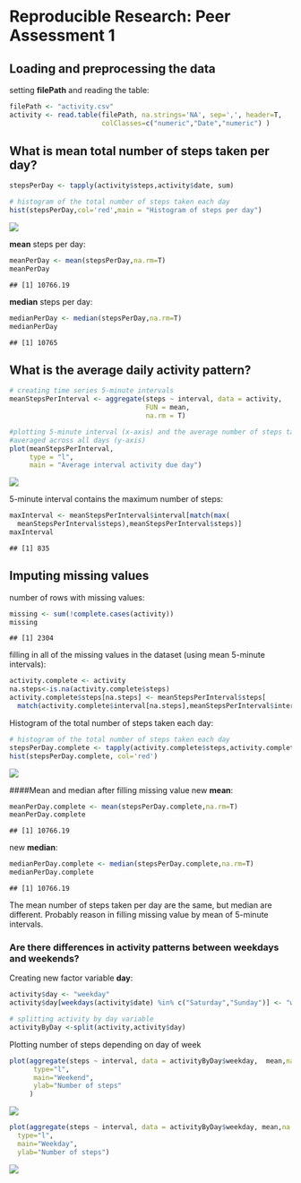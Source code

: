 # Reproducible Research: Peer Assessment 1


## Loading and preprocessing the data
setting __filePath__ and reading the table:

```r
filePath <- "activity.csv"
activity <- read.table(filePath, na.strings='NA', sep=',', header=T, 
                       colClasses=c("numeric","Date","numeric") )
```

## What is mean total number of steps taken per day?


```r
stepsPerDay <- tapply(activity$steps,activity$date, sum)

# histogram of the total number of steps taken each day
hist(stepsPerDay,col='red',main = "Histogram of steps per day")
```

![](PA1_template_files/figure-html/unnamed-chunk-2-1.png) 

__mean__ steps per day: 

```r
meanPerDay <- mean(stepsPerDay,na.rm=T)
meanPerDay
```

```
## [1] 10766.19
```
__median__ steps per day:

```r
medianPerDay <- median(stepsPerDay,na.rm=T)
medianPerDay
```

```
## [1] 10765
```


## What is the average daily activity pattern?

```r
# creating time series 5-minute intervals
meanStepsPerInterval <- aggregate(steps ~ interval, data = activity,
                                  FUN = mean,
                                  na.rm = T)

#plotting 5-minute interval (x-axis) and the average number of steps taken,
#averaged across all days (y-axis)
plot(meanStepsPerInterval,
     type = "l",
     main = "Average interval activity due day")
```

![](PA1_template_files/figure-html/unnamed-chunk-5-1.png) 

5-minute interval contains the maximum number of steps:

```r
maxInterval <- meanStepsPerInterval$interval[match(max(
  meanStepsPerInterval$steps),meanStepsPerInterval$steps)]
maxInterval
```

```
## [1] 835
```

## Imputing missing values
number of rows with missing values:


```r
missing <- sum(!complete.cases(activity))
missing 
```

```
## [1] 2304
```

filling in all of the missing values in the dataset (using mean 5-minute intervals):

```r
activity.complete <- activity
na.steps<-is.na(activity.complete$steps)
activity.complete$steps[na.steps] <- meanStepsPerInterval$steps[
  match(activity.complete$interval[na.steps],meanStepsPerInterval$interval)]
```
Histogram of the total number of steps taken each day:

```r
# histogram of the total number of steps taken each day
stepsPerDay.complete <- tapply(activity.complete$steps,activity.complete$date, sum)
hist(stepsPerDay.complete, col='red')
```

![](PA1_template_files/figure-html/unnamed-chunk-9-1.png) 

####Mean and median after filling missing value
new __mean__:

```r
meanPerDay.complete <- mean(stepsPerDay.complete,na.rm=T)
meanPerDay.complete
```

```
## [1] 10766.19
```
new __median__:

```r
medianPerDay.complete <- median(stepsPerDay.complete,na.rm=T)
medianPerDay.complete
```

```
## [1] 10766.19
```
The mean number of steps taken per day are the same, but median are different. Probably reason in filling missing value by mean of 5-minute intervals.

### Are there differences in activity patterns between weekdays and weekends?

Creating new factor variable __day__:

```r
activity$day <- "weekday"
activity$day[weekdays(activity$date) %in% c("Saturday","Sunday")] <- "weekend"

# splitting activity by day variable
activityByDay <-split(activity,activity$day)
```

Plotting number of steps depending on day of week


```r
plot(aggregate(steps ~ interval, data = activityByDay$weekday,  mean,na.rm = T),
      type="l",
      main="Weekend",
      ylab="Number of steps"
     )
```

![](PA1_template_files/figure-html/unnamed-chunk-13-1.png) 


```r
plot(aggregate(steps ~ interval, data = activityByDay$weekday, mean,na.rm = T),
  type="l",
  main="Weekday",
  ylab="Number of steps")
```

![](PA1_template_files/figure-html/unnamed-chunk-14-1.png) 


